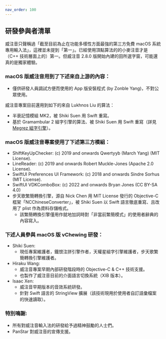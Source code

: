 ```yaml
---
nav_order: 100
---
```

## 研發參與者清單

威注音只聲稱過「截至目前為止在功能多樣性方面最強的第三方免費 macOS 系統專用輸入法」，這裡並未提到「第一」。已經使用頂點算法的的小麥注音才是（C++ 技術層面上的）第一。但威注音 2.8.0 版開始內建的田所選字窗，可能還真的是獨家體驗。

### macOS 版威注音用到了下述來自上游的內容：

- 僅供研發人員調試方便而使用的 App 版安裝程式 (by Zonble Yang)，不對公眾使用。

威注音專案目前還用到如下的來自 Lukhnos Liu 的算法：

- 半衰記憶模組 MK2，被 Shiki Suen 用 Swift 重寫。
- 基於 Gramambular 2 組字引擎的算法、被 Shiki Suen 用 Swift 重寫（詳見 [Megrez 組字引擎](https://github.com/vChewing/Megrez)）。

### macOS 版威注音專案使用了下述第三方模組：

- ShiftKeyUpChecker: (c) 2019 and onwards Qwertyyb (March Yang) (MIT License).
- LineReader: (c) 2019 and onwards Robert Muckle-Jones (Apache 2.0 License).
- SwiftUI Preferences UI Framework: (c) 2018 and onwards Sindre Sorhus (MIT License).
- SwiftUI VDKComboBox: (c) 2022 and onwards Bryan Jones (CC BY-SA 4.0)
- 步天歌繁簡轉換引擎，源自 Nick Chen 用 MIT License 發行的 Objective-C 框架「NCChineseConverter」，被 Shiki Suen 以 Swift 語言徹底重寫、且改用了 plist 作為資料存儲格式。
    - 該繁簡轉換引擎僅用作就地加詞時對「非當前繁簡模式」的使用者辭典的內容寫入。

### 下述人員參與 macOS 版 vChewing 研發：

- Shiki Suen:
  - 現任專案維護者，鐵恨注拼引擎作者，天權星組字引擎維護者，步天歌繁簡轉換引擎維護者。
- Hiraku Wang:
  - 威注音專案早期內部研發階段時的 Objective-C & C++ 技術支援。
  - 也製作了威注音目前的介面語言切換系統（XIB 版本）。
- Isaac Xen:
  - 威注音早期版本的音效系統研發。
  - 針對 Swift 語言的 StringView 擴展（該技術現用於使用者自訂語彙檔案的快速讀取）。

### 特別鳴謝:

- 所有對威注音輸入法的研發給予過精神鼓勵的人士們。
- PanStar 對威注音的宣傳支援。
